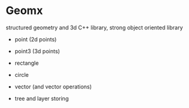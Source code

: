 # Geomx

structured geometry and 3d C++ library, strong object oriented library

- point (2d points)
- point3 (3d points)
- rectangle 
- circle
- vector (and vector operations)

- tree and layer storing
